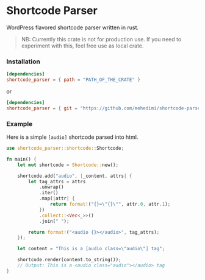 # Shortcode Parser
WordPress flavored shortcode parser written in rust.
> NB: Currently this crate is not for production use. 
> If you need to experiment with this, feel free use as local crate.

### Installation
```toml
[dependencies]
shortcode_parser = { path = "PATH_OF_THE_CRATE" }
```

or

```toml
[dependencies]
shortcode_parser = { git = "https://github.com/mehedimi/shortcode-parser", branch = "main" }
```


### Example
Here is a simple `[audio]` shortcode parsed into html.

```rust
use shortcode_parser::shortcode::Shortcode;

fn main() {
    let mut shortcode = Shortcode::new();

    shortcode.add("audio", |_content, attrs| {
        let tag_attrs = attrs
            .unwrap()
            .iter()
            .map(|attr| {
                return format!("{}=\"{}\"", attr.0, attr.1);
            })
            .collect::<Vec<_>>()
            .join(" ");

        return format!("<audio {}></audio>", tag_attrs);
    });

    let content = "This is a [audio class=\"audio\"] tag";

    shortcode.render(content.to_string());
    // Output: This is a <audio class="audio"></audio> tag
}
```
